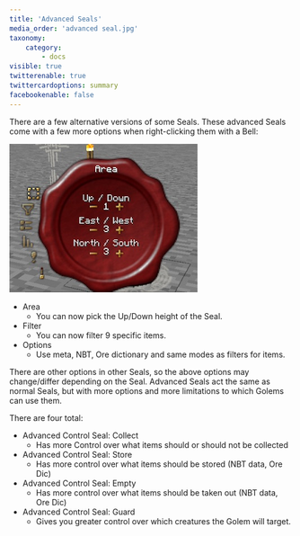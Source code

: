 ```yaml
---
title: 'Advanced Seals'
media_order: 'advanced seal.jpg'
taxonomy:
    category:
        - docs
visible: true
twitterenable: true
twittercardoptions: summary
facebookenable: false
---
```


There are a few alternative versions of some Seals. These advanced Seals come with a few more options when right-clicking them with a Bell:

![](advanced%20seal.jpg)

* Area
	* You can now pick the Up/Down height of the Seal.
* Filter
	* You can now filter 9 specific items.
* Options
	* Use meta, NBT, Ore dictionary and same modes as filters for items.

There are other options in other Seals, so the above options may change/differ depending on the Seal. Advanced Seals act the same as normal Seals, but with more options and more limitations to which Golems can use them.

There are four total:

* Advanced Control Seal: Collect
	* Has more Control over what items should or should not be collected
* Advanced Control Seal: Store
	* Has more control over what items should be stored (NBT data, Ore Dic)
* Advanced Control Seal: Empty
	* Has more control over what items should be taken out (NBT data, Ore Dic)
* Advanced Control Seal: Guard
	* Gives you greater control over which creatures the Golem will target.
